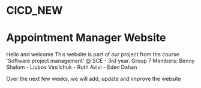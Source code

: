 # CICD_NEW
# Appointment Manager Website
Hello and welcome
This website is part of our project from the course 'Software project management' @ SCE - 3rd year.
Group 7
    Members:
        Benny Shalom - Liubov Vasilchuk - Ruth Avivi - Eden Dahan
 
Over the next few weeks, we will add, update and improve the website
 